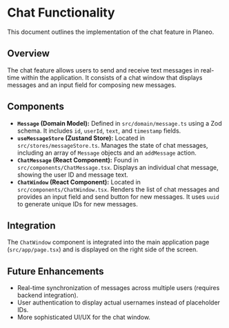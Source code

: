 # Chat Functionality

This document outlines the implementation of the chat feature in Planeo.

## Overview

The chat feature allows users to send and receive text messages in real-time within the application. It consists of a chat window that displays messages and an input field for composing new messages.

## Components

- **`Message` (Domain Model):** Defined in `src/domain/message.ts` using a Zod schema. It includes `id`, `userId`, `text`, and `timestamp` fields.
- **`useMessageStore` (Zustand Store):** Located in `src/stores/messageStore.ts`. Manages the state of chat messages, including an array of `Message` objects and an `addMessage` action.
- **`ChatMessage` (React Component):** Found in `src/components/ChatMessage.tsx`. Displays an individual chat message, showing the user ID and message text.
- **`ChatWindow` (React Component):** Located in `src/components/ChatWindow.tsx`. Renders the list of chat messages and provides an input field and send button for new messages. It uses `uuid` to generate unique IDs for new messages.

## Integration

The `ChatWindow` component is integrated into the main application page (`src/app/page.tsx`) and is displayed on the right side of the screen.

## Future Enhancements

- Real-time synchronization of messages across multiple users (requires backend integration).
- User authentication to display actual usernames instead of placeholder IDs.
- More sophisticated UI/UX for the chat window.
